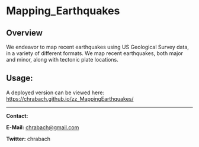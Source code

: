 # Mapping_Earthquakes

## Overview
We endeavor to map recent earthquakes using US Geological Survey data, in a variety of different formats.  We map recent earthquakes, both major and minor, along with tectonic plate locations.

## Usage:
A deployed version can be viewed here: https://chrabach.github.io/zz_MappingEarthquakes/

-------

**Contact:** 

**E-Mail:** chrabach@gmail.com

**Twitter:** chrabach
